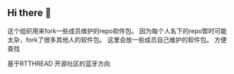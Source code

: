 ## Hi there 👋

这个组织用来fork一些成员维护的repo软件包。
因为每个人名下的repo暂时可能太杂，fork了很多其他人的软件包。
这里会放一些成员自己维护的软件包。
方便查找


基于RTTHREAD 开源社区的蓝牙方向
